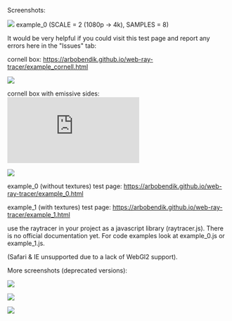 Screenshots:

![](https://github.com/arbobendik/web-ray-tracer/blob/master/screenshots/screen2.png?raw=true)
example_0 (SCALE = 2 (1080p -> 4k), SAMPLES = 8)


It would be very helpful if you could visit this test page and report any errors here in the "Issues" tab:

cornell box: https://arbobendik.github.io/web-ray-tracer/example_cornell.html

![](https://github.com/arbobendik/web-ray-tracer/blob/master/screenshots/cornell.png?raw=true)

cornell box with emissive sides: ![](https://arbobendik.github.io/web-ray-tracer/example_emissive.html)

![](https://github.com/arbobendik/web-ray-tracer/blob/master/screenshots/emissive.png?raw=true)

example_0 (without textures) test page: https://arbobendik.github.io/web-ray-tracer/example_0.html

example_1 (with textures) test page: https://arbobendik.github.io/web-ray-tracer/example_1.html

use the raytracer in your project as a javascript library (raytracer.js).
There is no official documentation yet. For code examples look at example_0.js or example_1.js.

(Safari & IE unsupported due to a lack of WebGl2 support).

More screenshots (deprecated versions):

![](https://github.com/arbobendik/web-ray-tracer/blob/master/screenshots/screen3.png?raw=true)

![](https://github.com/arbobendik/web-ray-tracer/blob/master/screenshots/screen1.png?raw=true)

![](https://github.com/arbobendik/web-ray-tracer/blob/master/screenshots/screen0.png?raw=true)
